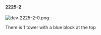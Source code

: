#### 2225-2
![dev-2225-2-0.png](https://github.com/lil-lab/nlvr/raw/master/nlvr/dev/images/1/dev-2225-2-0.png "dev-2225-2-0.png")

There is 1 tower with a blue block at the top